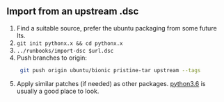 ## Import from an upstream .dsc

1. Find a suitable source, prefer the ubuntu packaging from some future lts.
1. `git init pythonx.x && cd pythonx.x`
1. `../runbooks/import-dsc $url.dsc`
1. Push branches to origin:
   ```bash
    git push origin ubuntu/bionic pristine-tar upstream --tags
    ```
1. Apply similar patches (if needed) as other packages.  [python3.6][python3.6]
   is usually a good place to look.

[python3.6]: https://github.com/deadsnakes/python3.6/commits/master
